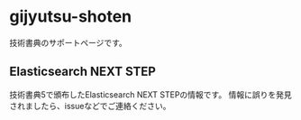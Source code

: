 # gijyutsu-shoten
技術書典のサポートページです。

## Elasticsearch NEXT STEP
技術書典5で頒布したElasticsearch NEXT STEPの情報です。
情報に誤りを発見されましたら、issueなどでご連絡ください。
